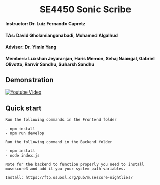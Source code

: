 <h1 align="center">
  SE4450
  Sonic Scribe
</h1>

#### Instructor: Dr. Luiz Fernando Capretz

#### TAs: David Gholamiangonabadi, Mohamed Algalhud

#### Advisor: Dr. Yimin Yang

#### Members: Luxshan Jeyaranjan, Haris Memon, Sehaj Naangal, Gabriel Olivotto, Ranvir Sandhu, Suharsh Sandhu

## Demonstration
[![Youtube Video](https://img.youtube.com/vi/YDKXEpoeNSE/0.jpg)](https://www.youtube.com/watch?v=YDKXEpoeNSE)

## Quick start

    Run the following commands in the Frontend folder

    - npm install
    - npm run develop

    Run the following command in the Backend folder

    - npm install
    - node index.js
    
    Note for the backend to function properly you need to install musescore3 and add it you your system path variables.

    Install: https://ftp.osuosl.org/pub/musescore-nightlies/
